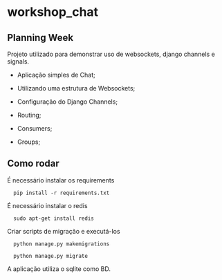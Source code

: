 # workshop_chat
## Planning Week
Projeto utilizado para demonstrar uso de websockets, django channels e signals.

* Aplicação simples de Chat;

* Utilizando uma estrutura de Websockets;

* Configuração do Django Channels;

* Routing;

* Consumers;

* Groups;

## Como rodar

É necessário instalar os requirements
```
  pip install -r requirements.txt
```
É necessário instalar o redis
```
  sudo apt-get install redis
```
Criar scripts de migração e executá-los
```
  python manage.py makemigrations
  
  python manage.py migrate
```

A aplicação utiliza o sqlite como BD.


